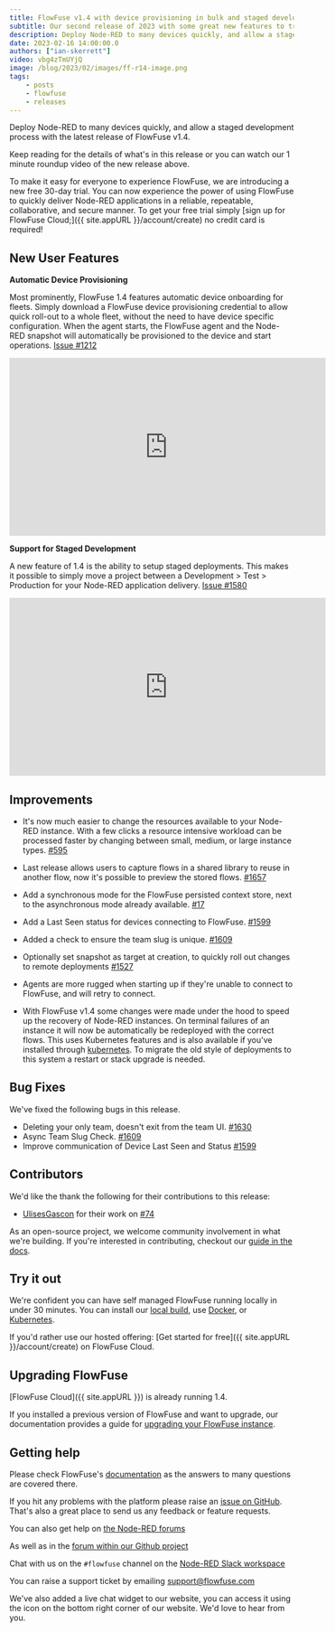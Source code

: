 ```yaml
---
title: FlowFuse v1.4 with device provisioning in bulk and staged development process
subtitle: Our second release of 2023 with some great new features to try out.
description: Deploy Node-RED to many devices quickly, and allow a staged development process with the latest release of FlowFuse v1.4.
date: 2023-02-16 14:00:00.0
authors: ["ian-skerrett"]
video: vbg4zTmUYjQ
image: /blog/2023/02/images/ff-r14-image.png
tags:
    - posts
    - flowfuse
    - releases
---
```


Deploy Node-RED to many devices quickly, and allow a staged development process with the latest release of FlowFuse v1.4.

<!--more-->

Keep reading for the details of what's in this release or you can watch our 1 minute roundup video of the new release above.

To make it easy for everyone to experience FlowFuse, we are introducing a new free 30-day trial. You can now experience the power of using FlowFuse to quickly deliver Node-RED applications in a reliable, repeatable, collaborative, and secure manner. To get your free trial simply [sign up for FlowFuse Cloud;]({{ site.appURL }}/account/create) no credit card is required!

## New User Features


**Automatic Device Provisioning**

Most prominently, FlowFuse 1.4 features automatic device onboarding for fleets. Simply download a FlowFuse device provisioning credential to allow quick roll-out to a whole fleet, without the need to have device specific configuration. When the agent starts, the FlowFuse agent and the Node-RED snapshot will automatically be provisioned to the device and start operations. [Issue #1212](https://github.com/FlowFuse/flowfuse/issues/1212)


<div><iframe width="560" height="315" src="https://www.youtube.com/embed/XTVw4O4-Crg" title="YouTube video player" frameborder="0" allow="accelerometer; autoplay; clipboard-write; encrypted-media; gyroscope; picture-in-picture" allowfullscreen></iframe>

**Support for Staged Development**

A new feature of 1.4 is the ability to setup staged deployments. This makes it possible to simply move a project between a Development > Test > Production for your Node-RED application delivery. [Issue #1580](https://github.com/FlowFuse/flowfuse/issues/1580)


<div><iframe width="560" height="315" src="https://www.youtube.com/embed/6QOmotlrwWw" title="YouTube video player" frameborder="0" allow="accelerometer; autoplay; clipboard-write; encrypted-media; gyroscope; picture-in-picture" allowfullscreen></iframe>

## Improvements

- It's now much easier to change the resources available to your Node-RED instance. With a few clicks a resource intensive workload can be processed faster by changing between small, medium, or large instance types. [#595](https://github.com/FlowFuse/flowfuse/issues/595)

- Last release allows users to capture flows in a shared library to reuse in another flow, now it's possible to preview the stored flows. [#1657](https://github.com/FlowFuse/flowfuse/issues/1657)

- Add a synchronous mode for the FlowFuse persisted context store, next to the asynchronous mode already available. [#17](https://github.com/FlowFuse/flowforge-nr-persistent-context/issues/17)

- Add a Last Seen status for devices connecting to FlowFuse. [#1599](https://github.com/FlowFuse/flowfuse/issues/1599)

- Added a check to ensure the team slug is unique. [#1609](https://github.com/FlowFuse/flowfuse/issues/1609)

- Optionally set snapshot as target at creation, to quickly roll out changes to remote deployments [#1527](https://github.com/FlowFuse/flowfuse/issues/1527)
- Agents are more rugged when starting up if they're unable to connect to FlowFuse, and will retry to connect.

- With FlowFuse v1.4 some changes were made under the hood to speed up the recovery
of Node-RED instances. On terminal failures of an instance it will now be
automatically be redeployed with the correct flows. This uses Kubernetes features
and is also available if you've installed through [kubernetes](/docs/install/kubernetes/).
To migrate the old style of deployments to this system a restart or stack upgrade is needed.

## Bug Fixes

We've fixed the following bugs in this release.
- Deleting your only team, doesn't exit from the team UI. [#1630](https://github.com/FlowFuse/flowfuse/issues/1630)
- Async Team Slug Check. [#1609](https://github.com/FlowFuse/flowfuse/issues/1609)
- Improve communication of Device Last Seen and Status [#1599](https://github.com/FlowFuse/flowfuse/issues/1599)


## Contributors

We'd like the thank the following for their contributions to this release:
- [UlisesGascon](https://github.com/UlisesGascon) for their work on [#74](https://github.com/FlowFuse/installer/pull/74)

As an open-source project, we welcome community involvement in what we're building.
If you're interested in contributing, checkout our [guide in the docs](/docs/contribute/).

## Try it out

We're confident you can have self managed FlowFuse running locally in under 30 minutes.
You can install our [local build](/docs/install/local/), use [Docker](/docs/install/docker/), or [Kubernetes](/docs/install/kubernetes/).

If you'd rather use our hosted offering: [Get started for free]({{ site.appURL }}/account/create) on FlowFuse Cloud.

## Upgrading FlowFuse

[FlowFuse Cloud]({{ site.appURL }}) is already running 1.4.

If you installed a previous version of FlowFuse and want to upgrade, our documentation provides a
guide for [upgrading your FlowFuse instance](/docs/upgrade/).

## Getting help

Please check FlowFuse's [documentation](/docs/) as the answers to many questions are covered there.

If you hit any problems with the platform please raise an [issue on GitHub](https://github.com/FlowFuse/flowfuse/issues).
That's also a great place to send us any feedback or feature requests.

You can also get help on [the Node-RED forums](https://discourse.nodered.org/)

As well as in the [forum within our Github project](https://github.com/FlowFuse/flowfuse/discussions)

Chat with us on the `#flowfuse` channel on the [Node-RED Slack workspace](https://nodered.org/slack)

You can raise a support ticket by emailing [support@flowfuse.com](mailto:support@flowfuse.com)

We've also added a live chat widget to our website, you can access it using the icon on the bottom right corner of our website. We'd love to hear from you.
